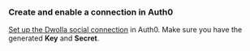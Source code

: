 ### Create and enable a connection in Auth0
[Set up the Dwolla social connection](/dashboard/guides/connections/set-up-connections-social) in Auth0. Make sure you have the generated **Key** and **Secret**.
